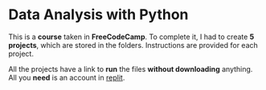 # Data Analysis with Python
This is a **course** taken in **FreeCodeCamp**. To complete it, I had to create **5 projects**, which are stored in the folders. Instructions are provided for each project.

All the projects have a link to **run** the files **without downloading** anything. All you **need** is an account in [replit](https://replit.com/).
